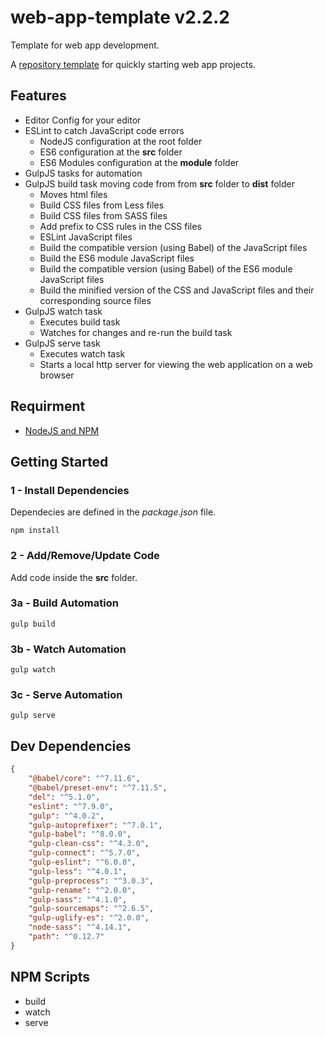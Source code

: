 # web-app-template v2.2.2
Template for web app development.

A [repository template](https://docs.github.com/en/free-pro-team@latest/github/creating-cloning-and-archiving-repositories/creating-a-repository-from-a-template) for quickly starting web app projects.

## Features

- Editor Config for your editor
- ESLint to catch JavaScript code errors
	- NodeJS configuration at the root folder
	- ES6 configuration at the __src__ folder
	- ES6 Modules configuration at the __module__ folder
- GulpJS tasks for automation
- GulpJS build task moving code from from __src__ folder to __dist__ folder
	- Moves html files
	- Build CSS files from Less files
	- Build CSS files from SASS files
	- Add prefix to CSS rules in the CSS files
	- ESLint JavaScript files
	- Build the compatible version (using Babel) of the JavaScript files
	- Build the ES6 module JavaScript files
	- Build the compatible version (using Babel) of the ES6 module JavaScript files
	- Build the minified version of the CSS and JavaScript files and their corresponding source files
- GulpJS watch task
	- Executes build task
	- Watches for changes and re-run the build task
- GulpJS serve task
	- Executes watch task
	- Starts a local http server for viewing the web application on a web browser

## Requirment

- [NodeJS and NPM](https://nodejs.org/en/)

## Getting Started

### 1 - Install Dependencies

Dependecies are defined in the _package.json_ file.

```
npm install
```

### 2 - Add/Remove/Update Code

Add code inside the __src__ folder.

### 3a - Build Automation

```
gulp build
```

### 3b - Watch Automation

```
gulp watch
```

### 3c - Serve Automation

```
gulp serve
```


## Dev Dependencies

``` json
{
	"@babel/core": "^7.11.6",
	"@babel/preset-env": "^7.11.5",
	"del": "^5.1.0",
	"eslint": "^7.9.0",
	"gulp": "^4.0.2",
	"gulp-autoprefixer": "^7.0.1",
	"gulp-babel": "^8.0.0",
	"gulp-clean-css": "^4.3.0",
	"gulp-connect": "^5.7.0",
	"gulp-eslint": "^6.0.0",
	"gulp-less": "^4.0.1",
	"gulp-preprocess": "^3.0.3",
	"gulp-rename": "^2.0.0",
	"gulp-sass": "^4.1.0",
	"gulp-sourcemaps": "^2.6.5",
	"gulp-uglify-es": "^2.0.0",
	"node-sass": "^4.14.1",
	"path": "^0.12.7"
}
```

## NPM Scripts

- build
- watch
- serve

